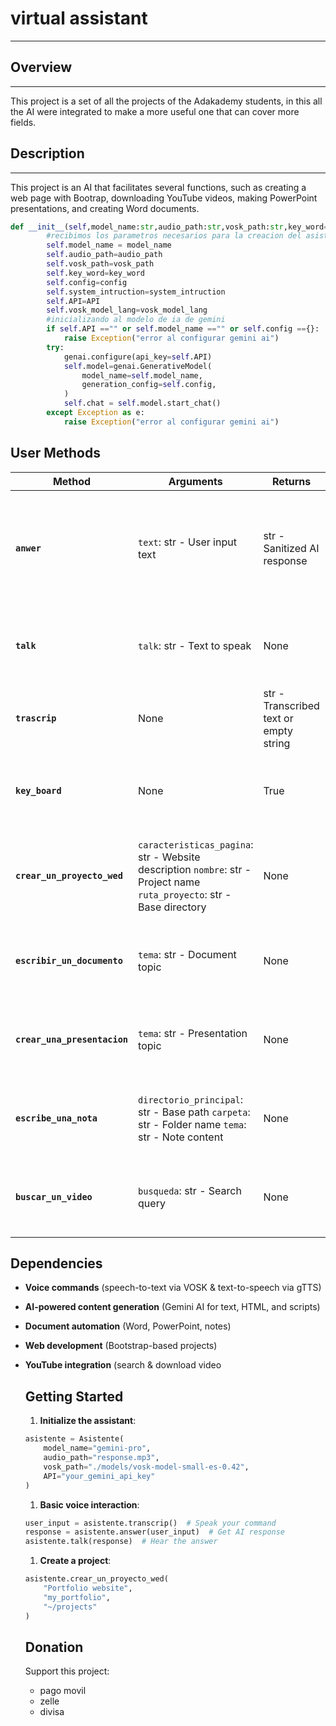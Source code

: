 # **virtual assistant**
---

## **Overview**
---
This project is a set of all the projects of the Adakademy students, in this all the AI were integrated to make a more useful one that can cover more fields.
## **Description**
---
This project is an AI that facilitates several functions, such as creating a web page with Bootrap, downloading YouTube videos, making PowerPoint presentations, and creating Word documents.

```python
def __init__(self,model_name:str,audio_path:str,vosk_path:str,key_word="hola",config={},system_intruction="",API="",vosk_model_lang="es"):
        #recibimos los parametros necesarios para la creacion del asistente 
        self.model_name = model_name
        self.audio_path=audio_path
        self.vosk_path=vosk_path
        self.key_word=key_word
        self.config=config
        self.system_intruction=system_intruction
        self.API=API
        self.vosk_model_lang=vosk_model_lang
        #inicializando al modelo de ia de gemini
        if self.API =="" or self.model_name =="" or self.config =={}:
            raise Exception("error al configurar gemini ai")
        try:
            genai.configure(api_key=self.API)
            self.model=genai.GenerativeModel(
                model_name=self.model_name,
                generation_config=self.config,
            )
            self.chat = self.model.start_chat()
        except Exception as e:
            raise Exception("error al configurar gemini ai")
```

## **User Methods**

| Method                       | Arguments                                                    | Returns                                | Description                                                  |
| ---------------------------- | ------------------------------------------------------------ | -------------------------------------- | ------------------------------------------------------------ |
| **`anwer`**                  | `text`: str - User input text                                | str - Sanitized AI response            | Processes text through Gemini AI and returns cleaned response without special characters |
| **`talk`**                   | `talk`: str - Text to speak                                  | None                                   | Converts text to speech using gTTS, plays audio, then deletes temp file |
| **`trascrip`**               | None                                                         | str - Transcribed text or empty string | Listens for speech input until silence, returns transcription |
| **`key_board`**              | None                                                         | True                                   | Continuous speech recognition mode showing real-time partial results |
| **`crear_un_proyecto_wed`**  | `caracteristicas_pagina`: str - Website description `nombre`: str - Project name `ruta_proyecto`: str - Base directory | None                                   | Generates Bootstrap/CSS HTML project, creates folder structure, opens in browser/editor |
| **`escribir_un_documento`**  | `tema`: str - Document topic                                 | None                                   | Creates Python script that generates a document about the topic |
| **`crear_una_presentacion`** | `tema`: str - Presentation topic                             | None                                   | Generates and executes Python code to create PowerPoint presentation |
| **`escribe_una_nota`**       | `directorio_principal`: str - Base path `carpeta`: str - Folder name `tema`: str - Note content | None                                   | Creates and opens text file with content about specified topic |
| **`buscar_un_video`**        | `busqueda`: str - Search query                               | None                                   | Finds first YouTube result and opens in default browser      |

## **Dependencies**

- **Voice commands** (speech-to-text via VOSK & text-to-speech via gTTS)

- **AI-powered content generation** (Gemini AI for text, HTML, and scripts)

- **Document automation** (Word, PowerPoint, notes)

- **Web development** (Bootstrap-based projects)

- **YouTube integration** (search & download video

  

  ## **Getting Started**

  1. **Initialize the assistant**:

  ```python
  asistente = Asistente(
      model_name="gemini-pro",
      audio_path="response.mp3",
      vosk_path="./models/vosk-model-small-es-0.42",
      API="your_gemini_api_key"
  )
  ```

  1. **Basic voice interaction**:

  ```python
  user_input = asistente.transcrip()  # Speak your command  
  response = asistente.answer(user_input)  # Get AI response  
  asistente.talk(response)  # Hear the answer  
  ```

  1. **Create a project**:

  ```python
  asistente.crear_un_proyecto_wed(
      "Portfolio website", 
      "my_portfolio", 
      "~/projects"
  )
  ```

  ## **Donation**

  Support this project:

  - pago movil
  - zelle 
  - divisa 

